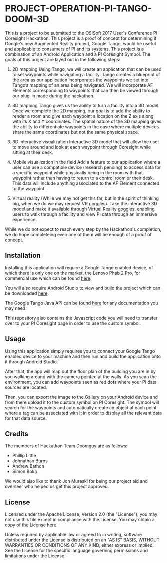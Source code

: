 # PROJECT-OPERATION-PI-TANGO-DOOM-3D

This is a project to be submitted to the OSISoft 2017 User's Conference PI Coresight Hackathon. This project is a proof of concept for 
determining if Google's new Augmented Reality project, Google Tango, would be useful and applicable to consumers of PI and its systems. 
This project is a combination of an Android Application and a PI Coresight Symbol. The goals of this project are layed out in the 
following steps:

1. 2D mapping
Using Tango, we will create an application that can be used to set waypoints while navigating a facility. Tango creates a blueprint of 
the area as our application incorporates the waypoints we set into Tango’s mapping of an area being navigated. We will incorporate 
AF Elements corresponding to waypoints that can then be viewed through our plug-in made during the hackathon.  
 
2. 3D mapping
Tango gives us the ability to turn a facility into a 3D model.  Once we complete the 2D mapping, our goal is to add the ability to 
render a room and give each waypoint a location on the Z axis along with its X and Y coordinates. The spatial nature of the 3D mapping
gives the ability to differentiate waypoints in the case where multiple devices share the same coordinates but not the same physical 
space.
 
3. 3D interactive visualization
Interactive 3D model that will allow the user to move around and look at each waypoint through Coresight while sitting at their desk.
 
4. Mobile visualization in the field
Add a feature to our application where a user can use a compatible device (research pending) to access data for a specific waypoint 
while physically being in the room with that waypoint rather than having to return to a control room or their desk. This data will 
include anything associated to the AF Element connected to the waypoint.
 
5. Virtual reality
(While we may not get this far, but in the spirit of thinking big, when we do we may request VR goggles). Take the interactive 3D 
model and make it available through Virtual Reality goggles, enabling users to walk through a facility and view PI data through an 
immersive experience.

While we do not expect to reach every step by the Hackathon's completion, we do hope completeing even one of them will be enough of a
proof of concept.

## Installation

Installing this application will require a Google Tango enabled device, of which there is only one on the market, the Lenovo Phab 2 Pro, 
for commercial use which can be found [here](http://shop.lenovo.com/us/en/tango/index.html).

You will also require Android Studio to view and build the project which can be downloaded [here](https://developer.android.com/studio/index.html).

The Google Tango Java API can be found [here](https://developers.google.com/tango/apis/java/) for any documentation you may need.

This repository also contains the Javascript code you will need to transfer over to your PI Coresight page in order to use the custom
symbol.

## Usage

Using this application simply requires you to connect your Google Tango enabled device to your machine and then run and build the 
application onto it through Android Studio. 

After that, the app will map out the floor plan of the building you are in by you walking around with the camera pointed at the walls.
As you scan the environment, you can add waypoints seen as red dots where your PI data sources are located. 

Then, you can export the image to the Gallery on your Android device and from there upload it to the custom symbol on PI Coresight. The
symbol will search for the waypoints and automatically create an object at each point where a tag can be associated with it in order 
to display all the relevant data for that data source.

## Credits

The members of Hackathon Team Doomguy are as follows:
- Phillip Little
- Johnathan Burns
- Andrew Bathon
- Simon Boka

We would also like to thank Jon Muraski for being our project aid and overseer who helped us get this project approved.

## License

Licensed under the Apache License, Version 2.0 (the "License"); you may not use this file except in compliance with the License. You may
obtain a copy of the License [here](http://www.apache.org/licenses/LICENSE-2.0). 

Unless required by applicable law or agreed to in writing, software distributed under the License is distributed on an "AS IS" BASIS, 
WITHOUT WARRANTIES OR CONDITIONS OF ANY KIND, either express or implied. See the License for the specific language governing permissions 
and limitations under the License.
